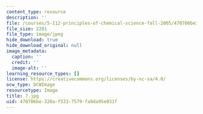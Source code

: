 ```yaml
---
content_type: resource
description: ''
file: /courses/5-112-principles-of-chemical-science-fall-2005/470706be320af5337579fa9da95e031f_7.jpg
file_size: 2281
file_type: image/jpeg
hide_download: true
hide_download_original: null
image_metadata:
  caption: ''
  credit: ''
  image-alt: ''
learning_resource_types: []
license: https://creativecommons.org/licenses/by-nc-sa/4.0/
ocw_type: OCWImage
resourcetype: Image
title: 7.jpg
uid: 470706be-320a-f533-7579-fa9da95e031f
---
```

